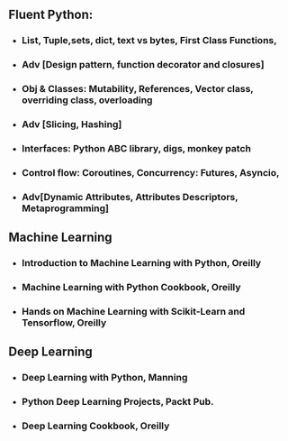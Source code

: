 ## Fluent Python: 
- ### List, Tuple,sets, dict, text vs bytes, First Class Functions,
- ### Adv [Design pattern, function decorator and closures]
- ### Obj & Classes: Mutability, References, Vector class, overriding class, overloading
- ### Adv [Slicing, Hashing]
- ### Interfaces: Python ABC library, digs, monkey patch
- ### Control flow: Coroutines, Concurrency: Futures, Asyncio,
- ### Adv[Dynamic Attributes, Attributes Descriptors, Metaprogramming]

## Machine Learning
  - ### Introduction to Machine Learning with Python, Oreilly
  - ### Machine Learning with Python Cookbook, Oreilly
  - ### Hands on Machine Learning with Scikit-Learn and Tensorflow, Oreilly
  
## Deep Learning
  - ### Deep Learning with Python, Manning
  - ### Python Deep Learning Projects, Packt Pub.
  - ### Deep Learning Cookbook, Oreilly
